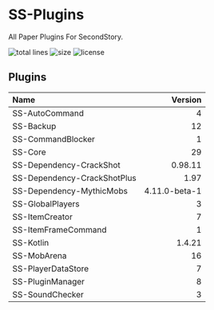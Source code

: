 # SS-Plugins
All Paper Plugins For SecondStory.

![total lines](https://img.shields.io/tokei/lines/github/SecondStoryServer/SS-Plugins) ![size](https://img.shields.io/github/repo-size/SecondStoryServer/SS-Plugins?label=size) ![license](https://img.shields.io/github/license/SecondStoryServer/SS-Plugins)

## Plugins

<!-- Generate Versions -->
| Name | Version |
|:-----|--------:|
| SS-AutoCommand | 4 |
| SS-Backup | 12 |
| SS-CommandBlocker | 1 |
| SS-Core | 29 |
| SS-Dependency-CrackShot | 0.98.11 |
| SS-Dependency-CrackShotPlus | 1.97 |
| SS-Dependency-MythicMobs | 4.11.0-beta-1 |
| SS-GlobalPlayers | 3 |
| SS-ItemCreator | 7 |
| SS-ItemFrameCommand | 1 |
| SS-Kotlin | 1.4.21 |
| SS-MobArena | 16 |
| SS-PlayerDataStore | 7 |
| SS-PluginManager | 8 |
| SS-SoundChecker | 3 |
<!-- Generate Versions -->
